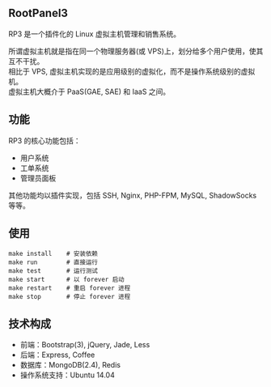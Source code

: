 ## RootPanel3
RP3 是一个插件化的 Linux 虚拟主机管理和销售系统。

所谓虚拟主机就是指在同一个物理服务器(或 VPS)上，划分给多个用户使用，使其互不干扰。  
相比于 VPS, 虚拟主机实现的是应用级别的虚拟化，而不是操作系统级别的虚拟机。  
虚拟主机大概介于 PaaS(GAE, SAE) 和 IaaS 之间。

## 功能

RP3 的核心功能包括：

* 用户系统
* 工单系统
* 管理员面板

其他功能均以插件实现，包括 SSH, Nginx, PHP-FPM, MySQL, ShadowSocks 等等。

## 使用

    make install    # 安装依赖
    make run        # 直接运行
    make test       # 运行测试
    make start      # 以 forever 启动
    make restart    # 重启 forever 进程
    make stop       # 停止 forever 进程

## 技术构成

* 前端：Bootstrap(3), jQuery, Jade, Less
* 后端：Express, Coffee
* 数据库：MongoDB(2.4), Redis
* 操作系统支持：Ubuntu 14.04
